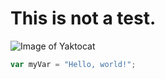 # This is not a test.
![Image of Yaktocat](https://octodex.github.com/images/yaktocat.png)
``` javascript
var myVar = "Hello, world!";
```
